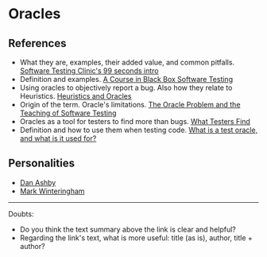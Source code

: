 # Oracles

## References

- What they are, examples, their added value, and common pitfalls.
  [Software Testing Clinic's 99 seconds intro](https://dojo.ministryoftesting.com/lessons/99-second-introduction-to-oracles)
- Definition and examples.
  [A Course in Black Box Software Testing](http://www.testingeducation.org/k04/OracleExamples.htm)
- Using oracles to objectively report a bug. Also how they relate to Heuristics.
  [Heuristics and Oracles](https://katrinatester.blogspot.pt/2014/09/heuristics-and-oracles.html)
- Origin of the term. Oracle's limitations.
  [The Oracle Problem and the Teaching of Software Testing](http://kaner.com/?p=190)
- Oracles as a tool for testers to find more than bugs.
  [What Testers Find](http://www.satisfice.com/blog/archives/572)
- Definition and how to use them when testing code.
  [What is a test oracle, and what is it used for?](https://stackoverflow.com/a/23971174/675577)

## Personalities

- [Dan Ashby](https://danashby.co.uk/)
- [Mark Winteringham](http://www.mwtestconsultancy.co.uk/)

-----

Doubts:

- Do you think the text summary above the link is clear and helpful?
- Regarding the link's text, what is more useful: title (as is), author, title + author?